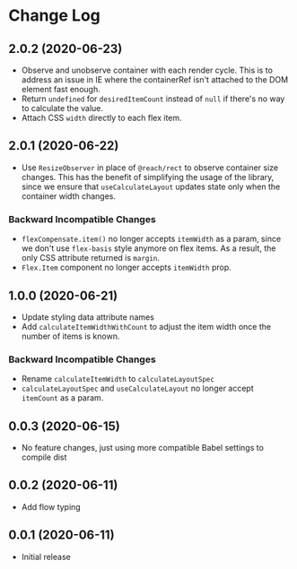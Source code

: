 # Change Log

## 2.0.2 (2020-06-23)

- Observe and unobserve container with each render cycle. This is to address an
  issue in IE where the containerRef isn't attached to the DOM element fast
  enough.
- Return `undefined` for `desiredItemCount` instead of `null` if there's no way
  to calculate the value.
- Attach CSS `width` directly to each flex item.

## 2.0.1 (2020-06-22)

- Use `ResizeObserver` in place of `@reach/rect` to observe container size
  changes. This has the benefit of simplifying the usage of the library, since
  we ensure that `useCalculateLayout` updates state only when the container
  width changes.

### Backward Incompatible Changes

- `flexCompensate.item()` no longer accepts `itemWidth` as a param, since we
  don't use `flex-basis` style anymore on flex items. As a result, the only CSS
  attribute returned is `margin`.
- `Flex.Item` component no longer accepts `itemWidth` prop.

## 1.0.0 (2020-06-21)

- Update styling data attribute names
- Add `calculateItemWidthWithCount` to adjust the item width once the number of
  items is known.

### Backward Incompatible Changes

- Rename `calculateItemWidth` to `calculateLayoutSpec`
- `calculateLayoutSpec` and `useCalculateLayout` no longer accept `itemCount` as
  a param.

## 0.0.3 (2020-06-15)

- No feature changes, just using more compatible Babel settings to compile dist

## 0.0.2 (2020-06-11)

- Add flow typing

## 0.0.1 (2020-06-11)

- Initial release
